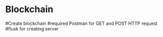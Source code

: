 # Blockchain
#Create blockchain
#required Postman for GET and POST HTTP request
#flusk for creating server
